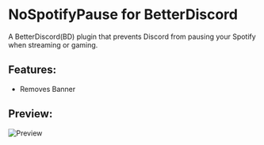 # NoSpotifyPause for BetterDiscord

A BetterDiscord(BD) plugin that prevents Discord from pausing your Spotify when streaming or gaming.

## Features:

- Removes Banner

## Preview:

![Preview](https://github.com/user-attachments/assets/683fda43-a028-4bc7-9e9a-041959614e4a)

